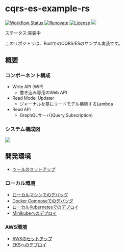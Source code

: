 # cqrs-es-example-rs

[![Workflow Status](https://github.com/j5ik2o/cqrs-es-example-rs/workflows/ci/badge.svg)](https://github.com/j5ik2o/cqrs-es-example-rs/actions?query=workflow%3A%22ci%22)
[![Renovate](https://img.shields.io/badge/renovate-enabled-brightgreen.svg)](https://renovatebot.com)
[![License](https://img.shields.io/badge/License-MIT-blue.svg)](https://opensource.org/licenses/MIT)
[![](https://tokei.rs/b1/github/j5ik2o/cqrs-es-example-rs)](https://github.com/XAMPPRocky/tokei)

ステータス:実装中

このリポジトリは、RustでのCQRS/ESのサンプル実装です。

## 概要

### コンポーネント構成

- Write API (WIP)
    - 書き込み専用のWeb API
- Read Model Updater
    - ジャーナルを基にリードモデル構築するLambda
- Read API
    - GraphQLサーバ(Query,Subscription)

### システム構成図

![](./system-layout.png)

## 開発環境

- [ツールのセットアップ](docs/TOOLS_INSTALLATION.md)

### ローカル環境

- [ローカルマシンでのデバッグ](docs/DEBUG_ON_LOCAL_MACHINE.md)
- [Docker Composeでのデバッグ](docs/DEBUG_ON_DOCKER_COMPOSE.md)
- [ローカルKubernetesでのデプロイ](docs/DEPLOY_TO_LOCAL_K8S.md)
- [Minikubeへのデプロイ](docs/DEPLOY_TO_MINIKUBE.md)

### AWS環境

- [AWSのセットアップ](docs/AWS_SETUP.md)
- [EKSへのデプロイ](docs/DEPLOY_TO_EKS.md)

